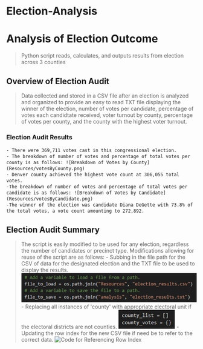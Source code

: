 # Election-Analysis
# Analysis of Election Outcome
>Python script reads, calculates, and outputs results from election across 3 counties

## Overview of Election Audit
>Data collected and stored in a CSV file after an election is analyzed and organized to provide an easy to read TXT file displaying the winner of the election, number of votes per candidate, percentage of votes each candidtate received, voter turnout by county, percentage of votes per county, and the county with the highest voter turnout.

### Election Audit Results
    - There were 369,711 votes cast in this congressional election.
    - The breakdown of number of votes and percentage of total votes per county is as follows: ![Breakdown of Votes by County](Resources/votesByCounty.png)
    - Denver county achieved the highest vote count at 306,055 total votes. 
    -The breakdown of number of votes and percentage of total votes per candidate is as follows: ![Breakdown of Votes by Candidate](Resources/votesByCandidate.png)
    -The winner of the election was candidate Diana DeGette with 73.8% of the total votes, a vote count amounting to 272,892.

## Election Audit Summary
> The script is easily modified to be used for any election, regardless the number of candidates or precinct type. 
> Modifications allowing for reuse of the script are as follows:
    - Subbing in the file path for the CSV of data for the designated election and the TXT file to be used to display the results.
    ![Code for CSV and TXT file paths](Resources/filePath.png)
    - Replacing all instances of 'county' with appropriate electoral unit if the electoral districts are not counties.
    ![Code for List and Dictionary references](Resources/listDictionary.png)
    - Updating the row index for the new CSV file if need be to refer to the correct data. 
    ![Code for Referencing Row Index](Resources/rowList.png)